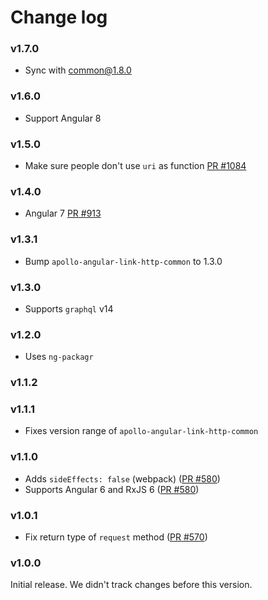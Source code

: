 # Change log

### v1.7.0

- Sync with common@1.8.0

### v1.6.0

- Support Angular 8

### v1.5.0

- Make sure people don't use `uri` as function [PR #1084](https://github.com/apollographql/apollo-angular/pull/1084)

### v1.4.0

- Angular 7 [PR #913](https://github.com/apollographql/apollo-angular/pull/913)

### v1.3.1

- Bump `apollo-angular-link-http-common` to 1.3.0

### v1.3.0

- Supports `graphql` v14

### v1.2.0

- Uses `ng-packagr`

### v1.1.2

### v1.1.1

- Fixes version range of `apollo-angular-link-http-common`

### v1.1.0

- Adds `sideEffects: false` (webpack) ([PR #580](https://github.com/apollographql/apollo-angular/pull/580))
- Supports Angular 6 and RxJS 6 ([PR #580](https://github.com/apollographql/apollo-angular/pull/580))

### v1.0.1

- Fix return type of `request` method ([PR #570](https://github.com/apollographql/apollo-angular/pull/570))

### v1.0.0

Initial release. We didn't track changes before this version.
